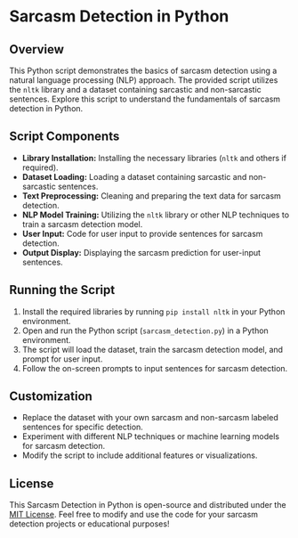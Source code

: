 # Sarcasm Detection in Python

## Overview

This Python script demonstrates the basics of sarcasm detection using a natural language processing (NLP) approach. The provided script utilizes the `nltk` library and a dataset containing sarcastic and non-sarcastic sentences. Explore this script to understand the fundamentals of sarcasm detection in Python.

## Script Components

- **Library Installation:** Installing the necessary libraries (`nltk` and others if required).
- **Dataset Loading:** Loading a dataset containing sarcastic and non-sarcastic sentences.
- **Text Preprocessing:** Cleaning and preparing the text data for sarcasm detection.
- **NLP Model Training:** Utilizing the `nltk` library or other NLP techniques to train a sarcasm detection model.
- **User Input:** Code for user input to provide sentences for sarcasm detection.
- **Output Display:** Displaying the sarcasm prediction for user-input sentences.

## Running the Script

1. Install the required libraries by running `pip install nltk` in your Python environment.
2. Open and run the Python script (`sarcasm_detection.py`) in a Python environment.
3. The script will load the dataset, train the sarcasm detection model, and prompt for user input.
4. Follow the on-screen prompts to input sentences for sarcasm detection.

## Customization

- Replace the dataset with your own sarcasm and non-sarcasm labeled sentences for specific detection.
- Experiment with different NLP techniques or machine learning models for sarcasm detection.
- Modify the script to include additional features or visualizations.

## License

This Sarcasm Detection in Python is open-source and distributed under the [MIT License](LICENSE). Feel free to modify and use the code for your sarcasm detection projects or educational purposes!
